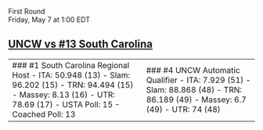 First Round  
Friday, May 7 at 1:00 EDT
## [UNCW vs #13 South Carolina](https://www.ncaa.com/game/5833382) 

<table><tr><td>  
### #1 South Carolina  
Regional Host  
- ITA: 50.948 (13)  
- Slam: 96.202 (15)  
- TRN: 94.494 (15)  
- Massey: 8.13 (16)  
- UTR: 78.69 (17)  
- USTA Poll: 15  
- Coached Poll: 13  
</td><td>  
### #4 UNCW  
Automatic Qualifier  
- ITA: 7.929 (51)  
- Slam: 88.868 (48)  
- TRN: 86.189 (49)  
- Massey: 6.7 (49)  
- UTR: 74 (48)  
</td></tr></table>  